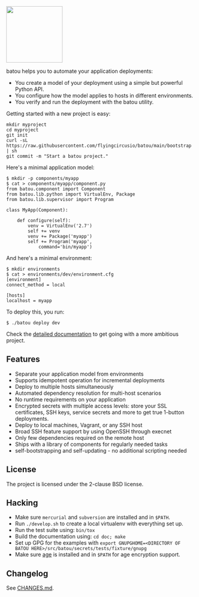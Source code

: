 <img width="150" src="https://batou.readthedocs.io/en/latest/_static/batou.png">

batou helps you to automate your application deployments:

* You create a model of your deployment using a simple but powerful Python API.
* You configure how the model applies to hosts in different environments.
* You verify and run the deployment with the batou utility.

Getting started with a new project is easy:

```console
mkdir myproject
cd myproject
git init
curl -sL https://raw.githubusercontent.com/flyingcircusio/batou/main/bootstrap | sh
git commit -m "Start a batou project."
```

Here's a minimal application model:

```console
$ mkdir -p components/myapp
$ cat > components/myapp/component.py
from batou.component import Component
from batou.lib.python import VirtualEnv, Package
from batou.lib.supervisor import Program

class MyApp(Component):

    def configure(self):
        venv = VirtualEnv('2.7')
        self += venv
        venv += Package('myapp')
        self += Program('myapp',
            command='bin/myapp')
```

And here's a minimal environment:

```console
$ mkdir environments
$ cat > environments/dev/environment.cfg
[environment]
connect_method = local

[hosts]
localhost = myapp
```

To deploy this, you run:

```console
$ ./batou deploy dev
```

Check the [detailed documentation](http://batou.readthedocs.org) to get going with a more ambitious project.


## Features

* Separate your application model from environments
* Supports idempotent operation for incremental deployments
* Deploy to multiple hosts simultaneously
* Automated dependency resolution for multi-host scenarios
* No runtime requirements on your application
* Encrypted secrets with multiple access levels: store your
  SSL certificates, SSH keys, service secrets and more to get true 1-button deployments.
* Deploy to local machines, Vagrant, or any SSH host
* Broad SSH feature support by using OpenSSH through execnet
* Only few dependencies required on the remote host
* Ships with a library of components for regularly needed tasks
* self-bootstrapping and self-updating - no additional scripting needed

## License

The project is licensed under the 2-clause BSD license.

## Hacking

* Make sure `mercurial` and `subversion` are installed and in `$PATH`.
* Run `./develop.sh` to create a local virtualenv with everything set up.
* Run the test suite using: `bin/tox`
* Build the documentation using: `cd doc; make`
* Set up GPG for the examples with `export GNUPGHOME=<DIRECTORY OF BATOU HERE>/src/batou/secrets/tests/fixture/gnupg`
* Make sure [age](https://github.com/FiloSottile/age) is installed and in `$PATH` for age encryption support.

## Changelog

See [CHANGES.md](./CHANGES.md).
